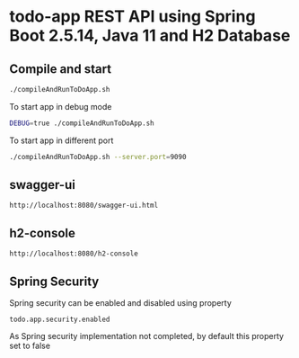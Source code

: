 # todo-app REST API using Spring Boot 2.5.14, Java 11 and H2 Database 

## Compile and start

```bash
./compileAndRunToDoApp.sh
```
To start app in debug mode

```bash
DEBUG=true ./compileAndRunToDoApp.sh
```

To start app in different port

```bash
./compileAndRunToDoApp.sh --server.port=9090
```

## swagger-ui

```
http://localhost:8080/swagger-ui.html
```

## h2-console

```
http://localhost:8080/h2-console
```

## Spring Security

Spring security can be enabled and disabled using property 
```
todo.app.security.enabled
```
As Spring security implementation not completed, by default this property set to false  

